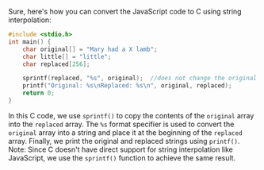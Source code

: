 Sure, here's how you can convert the JavaScript code to C using string interpolation:
```c
#include <stdio.h>
int main() {
    char original[] = "Mary had a X lamb";
    char little[] = "little";
    char replaced[256];

    sprintf(replaced, "%s", original);  //does not change the original string
    printf("Original: %s\nReplaced: %s\n", original, replaced);
    return 0;
}
```
In this C code, we use `sprintf()` to copy the contents of the `original` array into the `replaced` array. The `%s` format specifier is used to convert the `original` array into a string and place it at the beginning of the `replaced` array. Finally, we print the original and replaced strings using `printf()`.
Note: Since C doesn't have direct support for string interpolation like JavaScript, we use the `sprintf()` function to achieve the same result.
